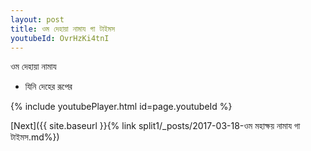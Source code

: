```yaml
---
layout: post
title: ওম দেহায়া নামায গা টাইমস
youtubeId: OvrHzKi4tnI
---
```

 
 
 ওম দেহায়া নামায  
 
 -  যিনি দেহের রূপের 
 
  
 
  
 
 
 
 
 
 


{% include youtubePlayer.html id=page.youtubeId %}
 
[Next]({{ site.baseurl }}{% link  split1/_posts/2017-03-18-ওম মহাক্ষয় নামায গা টাইমস.md%})
 

